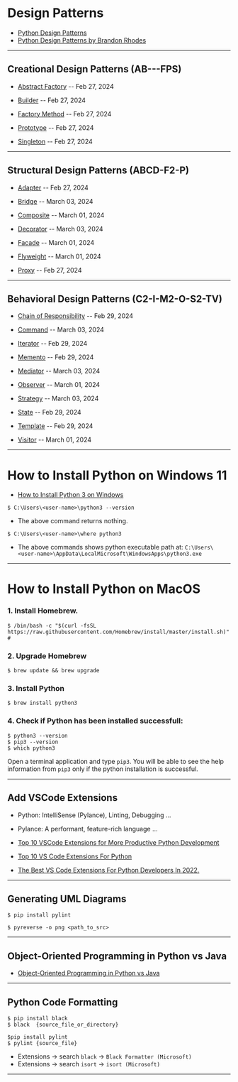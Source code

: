# Design Patterns

* [Python Design Patterns](https://refactoring.guru/design-patterns/python)
* [Python Design Patterns by Brandon Rhodes](https://python-patterns.guide/)

***

## Creational Design Patterns (AB---FPS)

* [Abstract Factory](https://github.com/muarshad01/Python-Design-Patterns/blob/main/Creational_Design_Patterns/Abstract_Factory) -- Feb 27, 2024
  
* [Builder](https://github.com/muarshad01/Python-Design-Patterns/tree/main/Creational_Design_Patterns/Builder) -- Feb 27, 2024
  
* [Factory Method](https://github.com/muarshad01/Python-Design-Patterns/blob/main/Creational_Design_Patterns/Factory) -- Feb 27, 2024
  
* [Prototype](https://github.com/muarshad01/Python-Design-Patterns/tree/main/Creational_Design_Patterns/Prototype) -- Feb 27, 2024
  
* [Singleton](https://github.com/muarshad01/Python-Design-Patterns/tree/main/Creational_Design_Patterns/Singleton) -- Feb 27, 2024

***

## Structural Design Patterns (ABCD-F2-P)

* [Adapter](https://github.com/muarshad01/Python-Design-Patterns/blob/main/Structural_Design_Patterns/Adapter) -- Feb 27, 2024

* [Bridge](https://github.com/muarshad01/Python-Design-Patterns/blob/main/Structural_Design_Patterns/Bridge) -- March 03, 2024

* [Composite](https://github.com/muarshad01/Python-Design-Patterns/blob/main/Structural_Design_Patterns/Composite) -- March 01, 2024

* [Decorator](https://github.com/muarshad01/Python-Design-Patterns/blob/main/Structural_Design_Patterns/Decorator) -- March 03, 2024

* [Facade](https://github.com/muarshad01/Python-Design-Patterns/blob/main/Structural_Design_Patterns/Facade) -- March 01, 2024

* [Flyweight](https://github.com/muarshad01/Python-Design-Patterns/blob/main/Structural_Design_Patterns/Flyweight) -- March 01, 2024

* [Proxy](https://github.com/muarshad01/Python-Design-Patterns/tree/main/Structural_Design_Patterns/Proxy) -- Feb 27, 2024

***

## Behavioral Design Patterns (C2-I-M2-O-S2-TV)

* [Chain of Responsibility](https://github.com/muarshad01/Python-Design-Patterns/tree/main/Behavioral_Design_Patterns/ChainOfResponsibility) -- Feb 29, 2024

* [Command](https://github.com/muarshad01/Python-Design-Patterns/blob/main/Behavioral_Design_Patterns/command) -- March 03, 2024

* [Iterator](https://github.com/muarshad01/Python-Design-Patterns/tree/main/Behavioral_Design_Patterns/Iterator) -- Feb 29, 2024

* [Memento](https://github.com/muarshad01/Python-Design-Patterns/blob/main/Behavioral_Design_Patterns/Memento) -- Feb 29, 2024

* [Mediator](https://github.com/muarshad01/Python-Design-Patterns/blob/main/Behavioral_Design_Patterns/Mediator) -- March 03, 2024

* [Observer](https://github.com/muarshad01/Python-Design-Patterns/blob/main/Behavioral_Design_Patterns/Observer) -- March 01, 2024

* [Strategy](https://github.com/muarshad01/Python-Design-Patterns/blob/main/Behavioral_Design_Patterns/Strategy) -- March 03, 2024

* [State](https://github.com/muarshad01/Python-Design-Patterns/blob/main/Behavioral_Design_Patterns/State) -- Feb 29, 2024

* [Template](https://github.com/muarshad01/Python-Design-Patterns/blob/main/Behavioral_Design_Patterns/Template) -- Feb 29, 2024

* [Visitor](https://github.com/muarshad01/Python-Design-Patterns/blob/main/Behavioral_Design_Patterns/Visitor) -- March 01, 2024

***
# How to Install Python on Windows 11

* [How to Install Python 3 on Windows](https://www.youtube.com/watch?v=0DQsjE8vMpc)

```
$ C:\Users\<user-name>\python3 --version
```
* The above command returns nothing.

```
$ C:\Users\<user-name>\where python3
```

* The above commands shows python executable path at: `C:\Users\<user-name>\AppData\LocalMicrosoft\WindowsApps\python3.exe`


***

# How to Install Python on MacOS

### 1. Install Homebrew.

```
$ /bin/bash -c "$(curl -fsSL https://raw.githubusercontent.com/Homebrew/install/master/install.sh)" # 
```

### 2. Upgrade Homebrew

```
$ brew update && brew upgrade
```

### 3. Install Python

```
$ brew install python3
```

### 4. Check if Python has been installed successfull:

```
$ python3 --version
$ pip3 --version
$ which python3
```

Open a terminal application and type `pip3`. You will be able to see the help information from `pip3` only if the python installation is successful.

***

## Add VSCode Extensions

* Python: IntelliSense (Pylance), Linting, Debugging   ...
* Pylance: A performant, feature-rich language ...


* [Top 10 VSCode Extensions for More Productive Python Development](https://bas.codes/posts/best-vscode-extensions-python)
* [Top 10 VS Code Extensions For Python](https://www.geeksforgeeks.org/top-10-vs-code-extensions-for-python/)
* [The Best VS Code Extensions For Python Developers In 2022.](https://dev.to/wiseai/vs-code-extensions-for-python-developers-3n9b)

***

## Generating UML Diagrams

```
$ pip install pylint

$ pyreverse -o png <path_to_src>
```

***

## Object-Oriented Programming in Python vs Java

* [Object-Oriented Programming in Python vs Java](https://realpython.com/oop-in-python-vs-java/)

***

## Python Code Formatting

```
$ pip install black
$ black  {source_file_or_directory}

$pip install pylint
$ pylint {source_file}
```

* Extensions -> search `black` -> `Black Formatter (Microsoft)`
* Extensions -> search `isort` -> `isort (Microsoft)`

***
